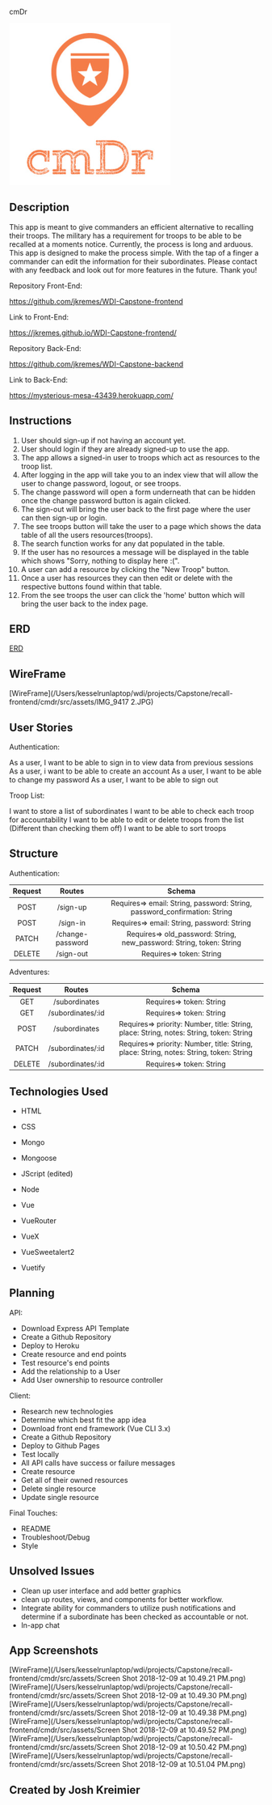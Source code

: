 cmDr

![cmDr Logo](src/assets/cmDr3.jpeg)

## Description

This app is meant to give commanders an efficient alternative to recalling their troops. The military has a requirement for troops to be able to be recalled at a moments notice. Currently, the process is long and arduous. This app is designed to make the process simple. With the tap of a finger a commander can edit the information for their subordinates. Please contact with any feedback and look out for more features in the future. Thank you!

Repository Front-End:

https://github.com/jkremes/WDI-Capstone-frontend

Link to Front-End:

https://jkremes.github.io/WDI-Capstone-frontend/

Repository Back-End:

https://github.com/jkremes/WDI-Capstone-backend

Link to Back-End:

https://mysterious-mesa-43439.herokuapp.com/

## Instructions

1. User should sign-up if not having an account yet.
2. User should login if they are already signed-up to use the app.
3. The app allows a signed-in user to troops which act as resources to the troop list.
4. After logging in the app will take you to an index view that will allow the user to change password, logout, or see troops.
5. The change password will open a form underneath that can be hidden once the change password button is again clicked.
6. The sign-out will bring the user back to the first page where the user can then sign-up or login.
7. The see troops button will take the user to a page which shows the data table of all the users resources(troops).
8. The search function works for any dat populated in the table.
9. If the user has no resources a message will be displayed in the table which shows "Sorry, nothing to display here :(".
10. A user can add a resource by clicking the "New Troop" button.
11. Once a user has resources they can then edit or delete with the respective buttons found within that table.
12. From the see troops the user can click the 'home' button which will bring the user back to the index page.

## ERD

[ERD](/Users/kesselrunlaptop/wdi/projects/Capstone/recall-frontend/cmdr/src/assets/IMG_8461.JPG)


## WireFrame

[WireFrame](/Users/kesselrunlaptop/wdi/projects/Capstone/recall-frontend/cmdr/src/assets/IMG_9417 2.JPG)

## User Stories

Authentication:

As a user, I want to be able to sign in to view data from previous sessions
As a user, i want to be able to create an account
As a user, I want to be able to change my password
As a user, I want to be able to sign out

Troop List:

I want to store a list of subordinates
I want to be able to check each troop for accountability
I want to be able to edit or delete troops from the list (Different than checking them off)
I want to be able to sort troops

## Structure

Authentication:

| Request | Routes | Schema |
|:-------:|:-------:|:------:|
|  POST | /sign-up  | Requires=> email: String, password: String, password_confirmation: String |
|  POST |  /sign-in | Requires=> email: String, password: String |
|  PATCH |  /change-password | Requires=> old_password: String, new_password: String, token: String |
|  DELETE |  /sign-out | Requires=> token: String |

Adventures:

| Request | Routes | Schema |
|:-------:|:-------:|:------:|
|  GET | /subordinates  | Requires=> token: String |
|  GET |  /subordinates/:id | Requires=> token: String |
|  POST |  /subordinates | Requires=> priority: Number, title: String, place: String, notes: String, token: String |
|  PATCH |  /subordinates/:id | Requires=> priority: Number, title: String, place: String, notes: String, token: String |
|  DELETE | /subordinates/:id | Requires=> token: String |

## Technologies Used

- HTML

- CSS

- Mongo

- Mongoose

- JScript (edited)

- Node

- Vue

- VueRouter

- VueX

- VueSweetalert2

- Vuetify

## Planning

API:
 - Download Express API Template
 - Create a Github Repository
 - Deploy to Heroku
 - Create resource and end points
 - Test resource's end points
 - Add the relationship to a User
 - Add User ownership to resource controller

Client:
 - Research new technologies
 - Determine which best fit the app idea
 - Download front end framework (Vue CLI 3.x)
 - Create a Github Repository
 - Deploy to Github Pages
 - Test locally
 - All API calls have success or failure messages
 - Create resource
 - Get all of their owned resources
 - Delete single resource
 - Update single resource

 Final Touches:
 - README
 - Troubleshoot/Debug
 - Style

## Unsolved Issues

- Clean up user interface and add better graphics
- clean up routes, views, and components for better workflow.
- Integrate ability for commanders to utilize push notifications and determine if a subordinate has been checked as accountable or not.
- In-app chat

## App Screenshots

[WireFrame](/Users/kesselrunlaptop/wdi/projects/Capstone/recall-frontend/cmdr/src/assets/Screen Shot 2018-12-09 at 10.49.21 PM.png)
[WireFrame](/Users/kesselrunlaptop/wdi/projects/Capstone/recall-frontend/cmdr/src/assets/Screen Shot 2018-12-09 at 10.49.30 PM.png)
[WireFrame](/Users/kesselrunlaptop/wdi/projects/Capstone/recall-frontend/cmdr/src/assets/Screen Shot 2018-12-09 at 10.49.38 PM.png)
[WireFrame](/Users/kesselrunlaptop/wdi/projects/Capstone/recall-frontend/cmdr/src/assets/Screen Shot 2018-12-09 at 10.49.52 PM.png)
[WireFrame](/Users/kesselrunlaptop/wdi/projects/Capstone/recall-frontend/cmdr/src/assets/Screen Shot 2018-12-09 at 10.50.42 PM.png)
[WireFrame](/Users/kesselrunlaptop/wdi/projects/Capstone/recall-frontend/cmdr/src/assets/Screen Shot 2018-12-09 at 10.51.04 PM.png)

## Created by Josh Kreimier